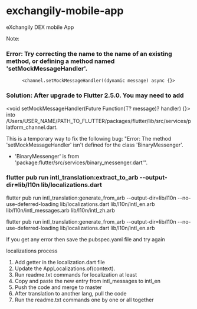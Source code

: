 # exchangily-mobile-app
eXchangily DEX mobile App


Note:
### Error: Try correcting the name to the name of an existing method, or defining a method named 'setMockMessageHandler'.
          <channel.setMockMessageHandler((dynamic message) async {}>

### Solution: After upgrade to Flutter 2.5.0. You may need to add 
<void setMockMessageHandler(Future<T> Function(T? message)? handler) {}>
into /Users/USER_NAME/PATH_TO_FLUTTER/packages/flutter/lib/src/services/platform_channel.dart. 

This is a temporary way to fix the following bug: "Error: The method 'setMockMessageHandler' isn't defined for the class 'BinaryMessenger'.
 - 'BinaryMessenger' is from 'package:flutter/src/services/binary_messenger.dart'".



### flutter pub run intl_translation:extract_to_arb --output-dir=lib/l10n lib/localizations.dart

flutter pub run intl_translation:generate_from_arb  --output-dir=lib/l10n --no-use-deferred-loading  lib/localizations.dart lib/l10n/intl_en.arb lib/l10n/intl_messages.arb lib/l10n/intl_zh.arb

flutter pub run intl_translation:generate_from_arb  --output-dir=lib/l10n --no-use-deferred-loading  lib/localizations.dart lib/l10n/intl_en.arb

If you get any error then save the pubspec.yaml file and try again


localizations process

1. Add getter in the localization.dart file
2. Update the AppLocalizations.of(context).
3. Run readme.txt commands for localization at least
4. Copy and paste the new entry from intl_messages to intl_en
5. Push the code and merge to master
6. After translation to another lang, pull the code
7. Run the readme.txt commands one by one or all together
